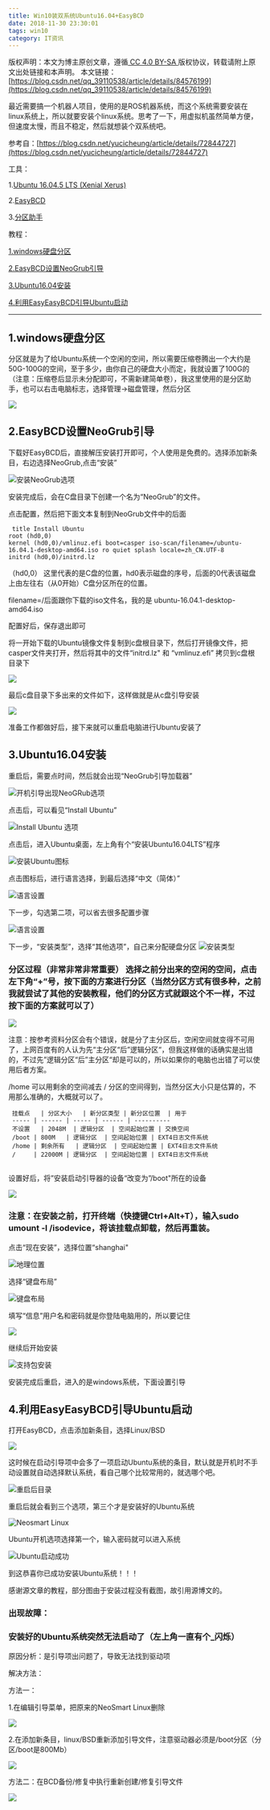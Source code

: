 ```yaml
---
title: Win10装双系统Ubuntu16.04+EasyBCD
date: 2018-11-30 23:30:01
tags: win10
category: IT资讯
---
```

 [ ](http://creativecommons.org/licenses/by-sa/4.0/) 版权声明：本文为博主原创文章，遵循[ CC 4.0 BY-SA ](http://creativecommons.org/licenses/by-sa/4.0/)版权协议，转载请附上原文出处链接和本声明。  本文链接：[https://blog.csdn.net/qq_39110538/article/details/84576199](https://blog.csdn.net/qq_39110538/article/details/84576199)   
    
   最近需要搞一个机器人项目，使用的是ROS机器系统，而这个系统需要安装在linux系统上，所以就要安装个linux系统。思考了一下，用虚拟机虽然简单方便，但速度太慢，而且不稳定，然后就想装个双系统吧。

 参考自：[https://blog.csdn.net/yucicheung/article/details/72844727](https://blog.csdn.net/yucicheung/article/details/72844727)

 工具：

 1.[Ubuntu 16.04.5 LTS (Xenial Xerus)](http://releases.ubuntu.com/16.04/?_ga=2.58913454.2037263812.1543234661-194306974.1543234661)

 2.[EasyBCD ](http://sqdownb.onlinedown.net/down/EasyBCD2.3.zip)

 3.[分区助手](https://www.disktool.cn/)

 教程：

 [1.windows硬盘分区](#1.windows%E7%A1%AC%E7%9B%98%E5%88%86%E5%8C%BA)

 [ ](#%C2%A0%20%C2%A0%20%C2%A0%20%C2%A0%20%C2%A0%20%C2%A0%20%C2%A0)

 [2.EasyBCD设置NeoGrub引导](#2.EasyBCD%E8%AE%BE%E7%BD%AENeoGrub%E5%BC%95%E5%AF%BC)

 [ ](#%C2%A0%20%C2%A0%20%C2%A0%20%C2%A0%20%C2%A0%20%C2%A0%20%C2%A0)

 [3.Ubuntu16.04安装](#3.Ubuntu16.04%E5%AE%89%E8%A3%85)

 [ ](#%C2%A0%20%C2%A0%20%C2%A0%20%C2%A0%20%C2%A0%20%C2%A0%20%C2%A0)

 [4.利用EasyEasyBCD引导Ubuntu启动](#4.%E5%88%A9%E7%94%A8EasyEasyBCD%E5%BC%95%E5%AF%BCUbuntu%E5%90%AF%E5%8A%A8)

 [ ](#%C2%A0%20%C2%A0%C2%A0)

 
--------

## 1.windows硬盘分区

 分区就是为了给Ubuntu系统一个空闲的空间，所以需要压缩卷腾出一个大约是50G-100G的空间，至于多少，由你自己的硬盘大小而定，我就设置了100G的（注意：压缩卷后显示未分配即可，不需新建简单卷），我这里使用的是分区助手，也可以右击电脑标志，选择管理->磁盘管理，然后分区

 ![](https://img-blog.csdnimg.cn/20181130220138753.png?x-oss-process=image/watermark,type_ZmFuZ3poZW5naGVpdGk,shadow_10,text_aHR0cHM6Ly9ibG9nLmNzZG4ubmV0L3FxXzM5MTEwNTM4,size_16,color_FFFFFF,t_70)

 
## 2.EasyBCD设置NeoGrub引导

 下载好EasyBCD后，直接解压安装打开即可，个人使用是免费的。选择添加新条目，右边选择NeoGrub,点击“安装”

 ![安装NeoGrub选项](https://img-blog.csdn.net/20170605145427384?watermark/2/text/aHR0cDovL2Jsb2cuY3Nkbi5uZXQveXVjaWNoZXVuZw==/font/5a6L5L2T/fontsize/400/fill/I0JBQkFCMA==/dissolve/70/gravity/SouthEast)

 安装完成后，会在C盘目录下创建一个名为“NeoGrub”的文件。

 点击配置，然后把下面文本复制到NeoGrub文件中的后面

 
```
 title Install Ubuntu
root (hd0,0)
kernel (hd0,0)/vmlinuz.efi boot=casper iso-scan/filename=/ubuntu-16.04.1-desktop-amd64.iso ro quiet splash locale=zh_CN.UTF-8
initrd (hd0,0)/initrd.lz
```
 （hd0,0） 这里代表的是C盘的位置，hd0表示磁盘的序号，后面的0代表该磁盘上由左往右（从0开始）C盘分区所在的位置。

 filename=/后面跟你下载的iso文件名，我的是 ubuntu-16.04.1-desktop-amd64.iso 

 配置好后，保存退出即可

 将一开始下载的Ubuntu镜像文件复制到c盘根目录下，然后打开镜像文件，把casper文件夹打开，然后将其中的文件“initrd.lz" 和 “vmlinuz.efi” 拷贝到c盘根目录下

 ![](https://img-blog.csdnimg.cn/20181130232918411.png?x-oss-process=image/watermark,type_ZmFuZ3poZW5naGVpdGk,shadow_10,text_aHR0cHM6Ly9ibG9nLmNzZG4ubmV0L3FxXzM5MTEwNTM4,size_16,color_FFFFFF,t_70)

 最后c盘目录下多出来的文件如下，这样做就是从c盘引导安装

 ![](https://img-blog.csdnimg.cn/2018113023293072.png?x-oss-process=image/watermark,type_ZmFuZ3poZW5naGVpdGk,shadow_10,text_aHR0cHM6Ly9ibG9nLmNzZG4ubmV0L3FxXzM5MTEwNTM4,size_16,color_FFFFFF,t_70)

 准备工作都做好后，接下来就可以重启电脑进行Ubuntu安装了

 
## 

 
## 3.Ubuntu16.04安装

 重启后，需要点时间，然后就会出现“NeoGrub引导加载器”

 ![开机引导出现NeoGRub选项](https://img-blog.csdn.net/20170604235404410?watermark/2/text/aHR0cDovL2Jsb2cuY3Nkbi5uZXQveXVjaWNoZXVuZw==/font/5a6L5L2T/fontsize/400/fill/I0JBQkFCMA==/dissolve/70/gravity/SouthEast)

 点击后，可以看见“Install Ubuntu”

 ![Install Ubuntu 选项](https://img-blog.csdn.net/20170604235839687?watermark/2/text/aHR0cDovL2Jsb2cuY3Nkbi5uZXQveXVjaWNoZXVuZw==/font/5a6L5L2T/fontsize/400/fill/I0JBQkFCMA==/dissolve/70/gravity/SouthEast)

 点击后，进入Ubuntu桌面，左上角有个“安装Ubuntu16.04LTS”程序

 ![安装Ubuntu图标](https://img-blog.csdn.net/20170605003052840?watermark/2/text/aHR0cDovL2Jsb2cuY3Nkbi5uZXQveXVjaWNoZXVuZw==/font/5a6L5L2T/fontsize/400/fill/I0JBQkFCMA==/dissolve/70/gravity/SouthEast)

 点击图标后，进行语言选择，到最后选择“中文（简体）”

 ![语言设置](https://img-blog.csdn.net/20170605003328093?watermark/2/text/aHR0cDovL2Jsb2cuY3Nkbi5uZXQveXVjaWNoZXVuZw==/font/5a6L5L2T/fontsize/400/fill/I0JBQkFCMA==/dissolve/70/gravity/SouthEast)

 下一步，勾选第二项，可以省去很多配置步骤

 ![语言设置](https://img-blog.csdn.net/20170605003328093?watermark/2/text/aHR0cDovL2Jsb2cuY3Nkbi5uZXQveXVjaWNoZXVuZw==/font/5a6L5L2T/fontsize/400/fill/I0JBQkFCMA==/dissolve/70/gravity/SouthEast)

 下一步，“安装类型”，选择“其他选项”，自己来分配硬盘分区 ![安装类型](https://img-blog.csdn.net/20170605222609958?watermark/2/text/aHR0cDovL2Jsb2cuY3Nkbi5uZXQveXVjaWNoZXVuZw==/font/5a6L5L2T/fontsize/400/fill/I0JBQkFCMA==/dissolve/70/gravity/SouthEast)

 
### 分区过程（非常非常非常重要） 选择之前分出来的空闲的空间，点击左下角“+”号，按下面的方案进行分区（当然分区方式有很多种，之前我就尝试了其他的安装教程，他们的分区方式就跟这个不一样，不过按下面的方案就可以了）

 ![](https://img-blog.csdnimg.cn/20181130222804597.png?x-oss-process=image/watermark,type_ZmFuZ3poZW5naGVpdGk,shadow_10,text_aHR0cHM6Ly9ibG9nLmNzZG4ubmV0L3FxXzM5MTEwNTM4,size_16,color_FFFFFF,t_70)

 注意：按参考资料分区会有个错误，就是分了主分区后，空闲空间就变得不可用了，上网百度有的人认为先“主分区“后”逻辑分区“，但我这样做的话确实是出错的，不过先”逻辑分区“后”主分区“却是可以的，所以如果你的电脑也出错了可以使用后者方案。

 /home 可以用剩余的空间减去 / 分区的空间得到，当然分区大小只是估算的，不用那么准确的，大概就可以了。

 
     挂载点   | 分区大小   | 新分区类型 | 新分区位置  | 用于        
     ----- | ------ | ----- | ------ | ---------- 
     不设置   | 2048M  | 逻辑分区  | 空间起始位置 | 交换空间      
     /boot | 800M   | 逻辑分区  | 空间起始位置 | EXT4日志文件系统
     /home | 剩余所有   | 逻辑分区  | 空间起始位置 | EXT4日志文件系统
     /     | 22000M | 逻辑分区  | 空间起始位置 | EXT4日志文件系统


## 

 
## 

 
## 

 
## 

 
## 

 设置好后，将”安装启动引导器的设备“改变为”/boot"所在的设备

 ![](https://img-blog.csdnimg.cn/20181130223035816.png?x-oss-process=image/watermark,type_ZmFuZ3poZW5naGVpdGk,shadow_10,text_aHR0cHM6Ly9ibG9nLmNzZG4ubmV0L3FxXzM5MTEwNTM4,size_16,color_FFFFFF,t_70)

 
### 注意：在安装之前，打开终端（快捷键Ctrl+Alt+T），输入sudo umount -l /isodevice，将该挂载点卸载，然后再重装。

 点击“现在安装”，选择位置“shanghai"

 ![地理位置](https://img-blog.csdn.net/20170605223104179?watermark/2/text/aHR0cDovL2Jsb2cuY3Nkbi5uZXQveXVjaWNoZXVuZw==/font/5a6L5L2T/fontsize/400/fill/I0JBQkFCMA==/dissolve/70/gravity/SouthEast)

 选择“键盘布局”

 ![键盘布局](https://img-blog.csdn.net/20170605223115930?watermark/2/text/aHR0cDovL2Jsb2cuY3Nkbi5uZXQveXVjaWNoZXVuZw==/font/5a6L5L2T/fontsize/400/fill/I0JBQkFCMA==/dissolve/70/gravity/SouthEast)

 填写“信息”用户名和密码就是你登陆电脑用的，所以要记住

 ![](https://img-blog.csdnimg.cn/20181130223457755.png?x-oss-process=image/watermark,type_ZmFuZ3poZW5naGVpdGk,shadow_10,text_aHR0cHM6Ly9ibG9nLmNzZG4ubmV0L3FxXzM5MTEwNTM4,size_16,color_FFFFFF,t_70)

 继续后开始安装

 ![支持包安装](https://img-blog.csdn.net/20170605223153554?watermark/2/text/aHR0cDovL2Jsb2cuY3Nkbi5uZXQveXVjaWNoZXVuZw==/font/5a6L5L2T/fontsize/400/fill/I0JBQkFCMA==/dissolve/70/gravity/SouthEast)

 安装完成后重启，进入的是windows系统，下面设置引导

 

 
## 4.利用EasyEasyBCD引导Ubuntu启动

 打开EasyBCD，点击添加新条目，选择Linux/BSD

 ![](https://img-blog.csdnimg.cn/201811302247529.png?x-oss-process=image/watermark,type_ZmFuZ3poZW5naGVpdGk,shadow_10,text_aHR0cHM6Ly9ibG9nLmNzZG4ubmV0L3FxXzM5MTEwNTM4,size_16,color_FFFFFF,t_70)

 这时候在启动引导项中会多了一项启动Ubuntu系统的条目，默认就是开机时不手动设置就自动选择默认系统，看自己哪个比较常用的，就选哪个吧。

 ![重启后目录](https://img-blog.csdn.net/20170605000447072?watermark/2/text/aHR0cDovL2Jsb2cuY3Nkbi5uZXQveXVjaWNoZXVuZw==/font/5a6L5L2T/fontsize/400/fill/I0JBQkFCMA==/dissolve/70/gravity/SouthEast)

 重启后就会看到三个选项，第三个才是安装好的Ubuntu系统

 ![Neosmart Linux](https://img-blog.csdn.net/20170605150218225?watermark/2/text/aHR0cDovL2Jsb2cuY3Nkbi5uZXQveXVjaWNoZXVuZw==/font/5a6L5L2T/fontsize/400/fill/I0JBQkFCMA==/dissolve/70/gravity/SouthEast)

 Ubuntu开机选项选择第一个，输入密码就可以进入系统

 ![Ubuntu启动成功](https://img-blog.csdn.net/20170605150251679?watermark/2/text/aHR0cDovL2Jsb2cuY3Nkbi5uZXQveXVjaWNoZXVuZw==/font/5a6L5L2T/fontsize/400/fill/I0JBQkFCMA==/dissolve/70/gravity/SouthEast)

 到这恭喜你已成功安装Ubuntu系统！！！

 感谢源文章的教程，部分图由于安装过程没有截图，故引用源博文的。

 
### 出现故障：

 
### 安装好的Ubuntu系统突然无法启动了（左上角一直有个_闪烁）

 原因分析：是引导项出问题了，导致无法找到驱动项

 解决方法：

 方法一：

 1.在编辑引导菜单，把原来的NeoSmart Linux删除

 ![](https://img-blog.csdnimg.cn/20181206204224132.png?x-oss-process=image/watermark,type_ZmFuZ3poZW5naGVpdGk,shadow_10,text_aHR0cHM6Ly9ibG9nLmNzZG4ubmV0L3FxXzM5MTEwNTM4,size_16,color_FFFFFF,t_70)

 2.在添加新条目，linux/BSD重新添加引导文件，注意驱动器必须是/boot分区（分区/boot是800Mb）

 ![](https://img-blog.csdnimg.cn/20181206204216771.png?x-oss-process=image/watermark,type_ZmFuZ3poZW5naGVpdGk,shadow_10,text_aHR0cHM6Ly9ibG9nLmNzZG4ubmV0L3FxXzM5MTEwNTM4,size_16,color_FFFFFF,t_70)

 方法二：在BCD备份/修复中执行重新创建/修复引导文件

 ![](https://img-blog.csdnimg.cn/20181206204230746.png?x-oss-process=image/watermark,type_ZmFuZ3poZW5naGVpdGk,shadow_10,text_aHR0cHM6Ly9ibG9nLmNzZG4ubmV0L3FxXzM5MTEwNTM4,size_16,color_FFFFFF,t_70)

 

   
 